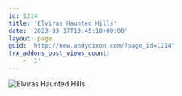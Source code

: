 ```yaml
---
id: 1214
title: 'Elviras Haunted Hills'
date: '2023-03-17T13:45:18+00:00'
layout: page
guid: 'http://new.andydixon.com/?page_id=1214'
trx_addons_post_views_count:
    - '1'
---
```


![Elviras Haunted Hills](https://i0.wp.com/assets.g8x2.ldn.idrivee2-23.com/posters/Elviras%20Haunted%20Hills%2001.jpg?w=1200&ssl=1 "Elviras Haunted Hills")